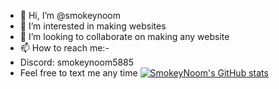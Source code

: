 - 👋 Hi, I’m @smokeynoom
- 👀 I’m interested in making websites
- 💞️ I’m looking to collaborate on making any website
- 📫 How to reach me:-
- Discord: 
smokeynoom5885
- Feel free to text me any time
[![SmokeyNoom's GitHub stats](https://github-readme-stats.vercel.app/api?username=smokeynoom)](https://github.com/anuraghazra/github-readme-stats)
